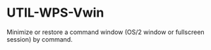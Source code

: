 UTIL-WPS-Vwin
=============

Minimize or restore a command window (OS/2 window or fullscreen session) by command.
